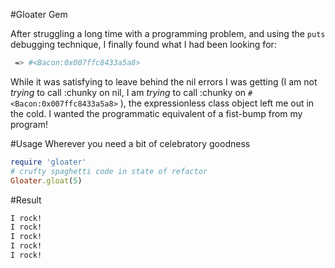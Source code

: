 #Gloater Gem

After struggling a long time with a programming problem, and using the `puts` debugging technique, I finally found what I had been looking for:
```bash
 => #<Bacon:0x007ffc8433a5a8>
```

While it was satisfying to leave behind the nil errors I was getting (I am not _trying_ to call :chunky on nil, I am _trying_ to call :chunky on `#<Bacon:0x007ffc8433a5a8>` ), the expressionless class object left me out in the cold. I wanted the programmatic equivalent of a fist-bump from my program!

#Usage
Wherever you need a bit of celebratory goodness
```ruby
require 'gloater'
# crufty spaghetti code in state of refactor
Gloater.gloat(5)
```

#Result
```bash
I rock!
I rock!
I rock!
I rock!
I rock!
```